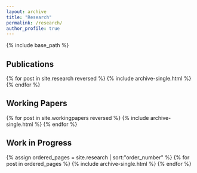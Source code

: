 ```yaml
---
layout: archive
title: "Research"
permalink: /research/
author_profile: true
---
```

{% include base_path %}

## Publications
{% for post in site.research reversed %}
  {% include archive-single.html %}
{% endfor %}

## Working Papers
{% for post in site.workingpapers reversed %}
  {% include archive-single.html %}
{% endfor %}

## Work in Progress
{% assign ordered_pages = site.research | sort:"order_number" %}
{% for post in ordered_pages %}
  {% include archive-single.html %}
{% endfor %}
